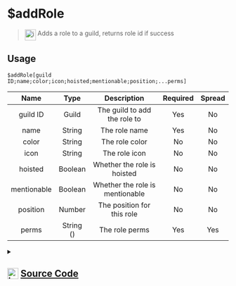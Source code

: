 # $addRole
> <img align="top" src="https://upload.wikimedia.org/wikipedia/commons/thumb/e/e4/Infobox_info_icon.svg/160px-Infobox_info_icon.svg.png?20150409153300" alt="image" width="25" height="auto"> Adds a role to a guild, returns role id if success
## Usage
```
$addRole[guild ID;name;color;icon;hoisted;mentionable;position;...perms]
```
| Name | Type | Description | Required | Spread
| :---: | :---: | :---: | :---: | :---: |
guild ID | Guild | The guild to add the role to | Yes | No
name | String | The role name | Yes | No
color | String | The role color | No | No
icon | String | The role icon | No | No
hoisted | Boolean | Whether the role is hoisted | No | No
mentionable | Boolean | Whether the role is mentionable | No | No
position | Number | The position for this role | No | No
perms | String () | The role perms | Yes | Yes
<details>
<summary>
    
## <img align="top" src="https://cdn4.iconfinder.com/data/icons/iconsimple-logotypes/512/github-512.png" alt="image" width="25" height="auto">  [Source Code](https://github.com/tryforge/ForgeScript-V2/blob/main/src/native/addRole.ts)
    
</summary>
    
```ts
import { ColorResolvable, PermissionFlagsBits, PermissionsString } from "discord.js"
import noop from "../functions/noop"
import { ArgType, NativeFunction, Return } from "../structures"

export default new NativeFunction({
    name: "$addRole",
    version: "1.0.0",
    description: "Adds a role to a guild, returns role id if success",
    unwrap: true,
    brackets: true,
    args: [
        {
            name: "guild ID",
            description: "The guild to add the role to",
            rest: false,
            type: ArgType.Guild,
            required: true,
        },
        {
            name: "name",
            description: "The role name",
            rest: false,
            required: true,
            type: ArgType.String,
        },
        {
            name: "color",
            description: "The role color",
            rest: false,
            type: ArgType.String,
        },
        {
            name: "icon",
            description: "The role icon",
            rest: false,
            type: ArgType.String,
        },
        {
            name: "hoisted",
            description: "Whether the role is hoisted",
            type: ArgType.Boolean,
            rest: false,
        },
        {
            name: "mentionable",
            description: "Whether the role is mentionable",
            type: ArgType.Boolean,
            rest: false,
        },
        {
            name: "position",
            description: "The position for this role",
            rest: false,
            type: ArgType.Number,
        },
        {
            name: "perms",
            description: "The role perms",
            rest: true,
            enum: PermissionFlagsBits,
            required: true,
            type: ArgType.String,
        },
    ],
    async execute(ctx, [guild, name, color, icon, hoist, mentionable, pos, perms]) {
        const created = await guild.roles
            .create({
                color: (color as ColorResolvable) || undefined,
                icon: icon || undefined,
                hoist: hoist || false,
                mentionable: mentionable || false,
                name,
                permissions: (perms as PermissionsString[]) || [],
                position: pos || undefined,
            })
            .catch(noop)
        return Return.success(created ? created.id : undefined)
    },
})

```
    
</details>